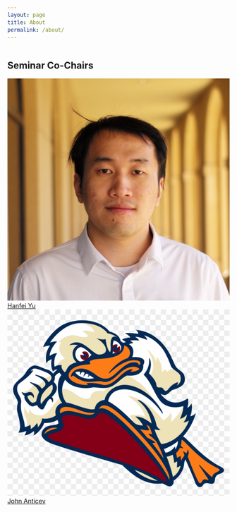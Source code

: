 ```yaml
---
layout: page
title: About
permalink: /about/
---
```


  <div>
        <div style="width:100%; float: left">
            <div class="profile-pic-gallary ">
                <h2>Seminar Co-Chairs</h2>
                <div class="image--cover-container">
                    <img src="/_images/hanfei-new.jpg" class="image--cover">
                    <a href="https://hanfeiyu.github.io/">Hanfei Yu</a>
                </div>
                <div class="image--cover-container">
                    <img src="/_images/stevens-duck.png" class="image--cover">
                    <a href="">John Anticev</a>
                </div>
            </div>
        </div>

        <div style="width:100%; float: left">
            <div class="profile-pic-gallary ">
                <h2>Students</h2>
                {% for ta in site.data.people.teaching_assistants %}
                <div class="image--cover-container">
                    <img src="{{ta.profile_pic | prepend: site.baseurl }}" class="image--cover">
                    {% if ta.webpage %}
                    <p><a href="{{ ta.webpage }}">{{ta.name}}</a></p>
                    {% else %}
                    <p>{{ta.name}}</p>
                    {% endif %}
                </div>
                {% endfor %}
            </div>
        </div>

        <div style="width:100%; float: left">
            <!-- <h2>Instructors</h2> -->
            <!-- <div class="image--cover-container">
                <img src="{{site.data.people.instructor.profile_pic | prepend: site.baseurl }}" class="image--cover">
                <p>{{site.data.people.instructor.name}}</p>
            </div> -->

            <div class="profile-pic-gallary ">
                <h2>Faculties</h2>
                {% for ins in site.data.people.instructors %}
                <div class="image--cover-container">
                    <img src="{{ins.profile_pic | prepend: site.baseurl }}" class="image--cover">
                    {% if ins.webpage %}
                    <p><a href="{{ ins.webpage }}">{{ins.name}}</a></p>
                    {% else %}
                    <p>{{ins.name}}</p>
                    {% endif %}
                </div>
                {% endfor %}
            </div>
        </div>

    </div>
